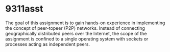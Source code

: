 # 9311asst

The goal of this assignment is to gain hands-on experience in implementing the concept of peer-topeer (P2P) networks. Instead of connecting geographically distributed peers over the Internet, the scope of the assignment is confined to a single operating system with sockets or processes acting as independent peers. 
